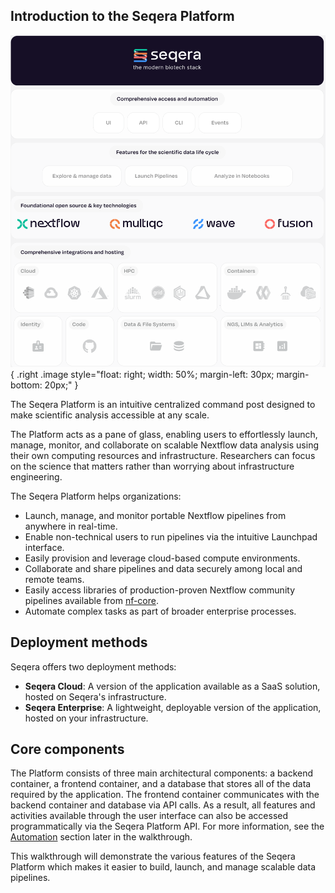 ## Introduction to the Seqera Platform

![Seqera biotech stack](assets/seqera-biotech-stack.png){ .right .image style="float: right; width: 50%; margin-left: 30px; margin-bottom: 20px;" }

The Seqera Platform is an intuitive centralized command post designed to make scientific analysis accessible at any scale. 

The Platform acts as a pane of glass, enabling users to effortlessly launch, manage, monitor, and collaborate on scalable Nextflow data analysis using their own computing resources and infrastructure. Researchers can focus on the science that matters rather than worrying about infrastructure engineering.

The Seqera Platform helps organizations:

- Launch, manage, and monitor portable Nextflow pipelines from anywhere in real-time.
- Enable non-technical users to run pipelines via the intuitive Launchpad interface.
- Easily provision and leverage cloud-based compute environments.
- Collaborate and share pipelines and data securely among local and remote teams.
- Easily access libraries of production-proven Nextflow community pipelines available from [nf-core](https://nf-co.re/).
- Automate complex tasks as part of broader enterprise processes.

## Deployment methods

Seqera offers two deployment methods:

- **Seqera Cloud**: A version of the application available as a SaaS solution, hosted on Seqera's infrastructure.
- **Seqera Enterprise**: A lightweight, deployable version of the application, hosted on your infrastructure.

## Core components

The Platform consists of three main architectural components: a backend container, a frontend container, and a database that stores all of the data required by the application. The frontend container communicates with the backend container and database via API calls. As a result, all features and activities available through the user interface can also be accessed programmatically via the Seqera Platform API. For more information, see the [Automation](./014_automation_on_the_seqera_platform.md) section later in the walkthrough.

This walkthrough will demonstrate the various features of the Seqera Platform which makes it easier to build, launch, and manage scalable data pipelines.
